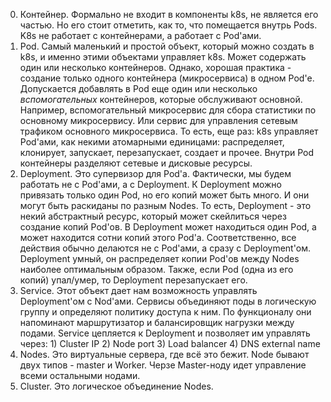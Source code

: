0. Контейнер. Формально не входит в компоненты k8s, не является его частью. Но его стоит отметить, как то, что помещается внутрь Pods. K8s не работает с контейнерами, а работает с Pod'ами.
1. Pod. Самый маленький и простой объект, который можно создать в k8s, и именно этими объектами управляет k8s. Может содержать один или несколько контейнеров. Однако, хорошая практика - создание только одного контейнера (микросервиса) в одном Pod'е. Допускается добавлять в Pod еще один или несколько *вспомогательных* контейнеров, которые обслуживают основной. Например, вспомогательный микросервис для сбора статистики по основному микросервису. Или сервис для управления сетевым трафиком основного микросервиса. То есть, еще раз: k8s управляет Pod'ами, как некими атомарными единицами: распределяет, клонирует, запускает, перезапускает, создает и прочее. Внутри Pod контейнеры разделяют сетевые и дисковые ресурсы.
3. Deployment. Это супервизор для Pod'а. Фактически, мы будем работать не с Pod'ами, а с Deployment. К Deployment можно привязать только один Pod, но его копий может быть много. И они могут быть раскиданы по разным Nodes. То есть, Deployment - это некий абстрактный ресурс, который может скейлиться через создание копий Pod'ов. В Deployment может находиться один Pod, а может находится сотни копий этого Pod'а. Соответственно, все действия обычно делаются не с Pod'ами, а сразу с Deployment'ом. Deployment умный, он распределяет копии Pod'ов между Nodes наиболее оптимальным образом. Также, если Pod (одна из его копий) упал/умер, то Deployment перезапускает его. 
4. Service. Этот объект дает нам возможность управлять Deployment'ом с Nod'ами. Сервисы объединяют поды в логическую группу и определяют политику доступа к ним. По функционалу они напоминают маршрутизатор и балансировщик нагрузки между подами. Service цепляется к Deployment и позволяет им управлять через:
		1) Cluster IP
		2) Node port
		3) Load balancer
		4) DNS external name
5. Nodes. Это виртуальные сервера, где всё это бежит. Node бывают двух типов - master и Worker. Черзе Master-ноду идет управление всеми остальными нодами.
6. Cluster. Это логическое объединение Nodes.